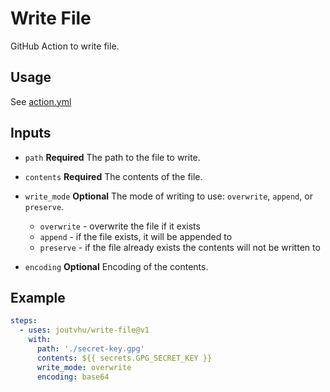 # Write File

GitHub Action to write file.

## Usage

See [action.yml](action.yml)

## Inputs

- `path` **Required** The path to the file to write.

- `contents` **Required** The contents of the file.

- `write_mode` **Optional** The mode of writing to use: `overwrite`, `append`, or `preserve`.
  - `overwrite` - overwrite the file if it exists
  - `append` - if the file exists, it will be appended to
  - `preserve` - if the file already exists the contents will not be written to

- `encoding`  **Optional** Encoding of the contents.

## Example

```yaml
steps:
  - uses: joutvhu/write-file@v1
    with:
      path: './secret-key.gpg'
      contents: ${{ secrets.GPG_SECRET_KEY }}
      write_mode: overwrite
      encoding: base64
```
